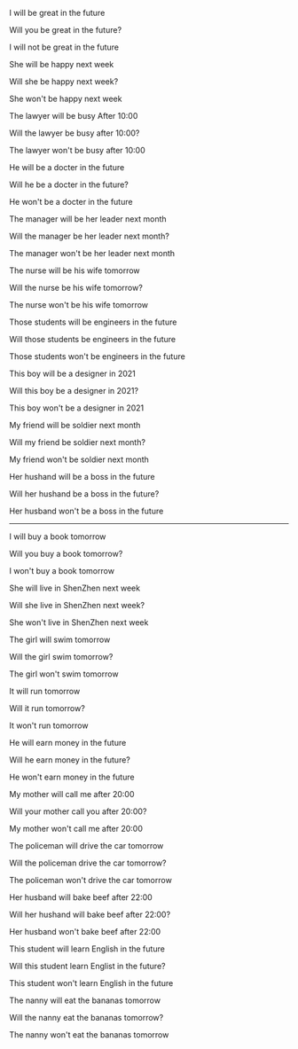 I will be great in the future

Will you be great in the future?

I will not be great in the future



She will be happy next week

Will she be happy next week?

She won't be happy next week



The lawyer will be busy After 10:00

Will the lawyer be busy after 10:00?

The lawyer won't be busy after 10:00



He will be a docter in the future

Will he be a docter in the future?

He won't be a docter in the future



The manager will be her leader next month

Will the manager be her leader next month?

The manager won't be her leader next month



The nurse will be his wife tomorrow

Will the nurse be his wife tomorrow?

The nurse won't be his wife tomorrow



Those students will be engineers in the future

Will those students be engineers in the future

Those students won't be engineers in the future



This boy will be a designer in 2021

Will this boy be a designer in 2021?

This boy won't be a designer in 2021



My friend will be soldier next month 

Will my friend be soldier next month?

My friend won't be soldier next month



Her hushand will be a boss in the future

Will her hushand be a boss in the future?

Her husband won't be a boss in the future

------

I will buy a book tomorrow

Will you buy a book tomorrow?

I won't buy a book tomorrow



She will live in ShenZhen next week

Will she live in ShenZhen next week?

She won't live in ShenZhen next week



The girl will swim tomorrow

Will the girl swim tomorrow?

The girl won't swim tomorrow



It will run tomorrow

Will it run tomorrow?

It won't run tomorrow



He will earn money in the future

Will he earn money in the future?

He won't earn money in the future



My mother will call me after 20:00

Will your mother call you after 20:00?

My mother won't call me after 20:00



The policeman will drive the car tomorrow

Will the policeman drive the car tomorrow?

The policeman won't drive the car tomorrow



Her husband will bake beef after 22:00

Will her hushand will bake beef after 22:00?

Her husband won't bake beef after 22:00



This student will learn English in the future

Will this student learn Englist in the future?

This student won't learn English in the future



The nanny will eat the bananas tomorrow

Will the nanny eat the bananas tomorrow?

The nanny won't eat the bananas tomorrow



